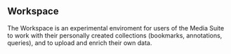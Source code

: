 Workspace
---

The Workspace is an experimental enviroment for users of the Media Suite to work with their personally created collections (bookmarks, annotations, queries), and to upload and enrich their own data.